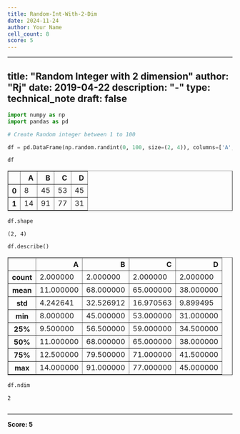 ```yaml
---
title: Random-Int-With-2-Dim
date: 2024-11-24
author: Your Name
cell_count: 8
score: 5
---
```


---
title: "Random Integer with 2 dimension"
author: "Rj"
date: 2019-04-22
description: "-"
type: technical_note
draft: false
---

```python
import numpy as np
import pandas as pd
```


```python
# Create Random integer between 1 to 100

df = pd.DataFrame(np.random.randint(0, 100, size=(2, 4)), columns=['A', 'B', 'C', 'D'])
```


```python
df
```




<div>
<style scoped>
    .dataframe tbody tr th:only-of-type {
        vertical-align: middle;
    }

    .dataframe tbody tr th {
        vertical-align: top;
    }

    .dataframe thead th {
        text-align: right;
    }
</style>
<table border="1" class="dataframe">
  <thead>
    <tr style="text-align: right;">
      <th></th>
      <th>A</th>
      <th>B</th>
      <th>C</th>
      <th>D</th>
    </tr>
  </thead>
  <tbody>
    <tr>
      <th>0</th>
      <td>8</td>
      <td>45</td>
      <td>53</td>
      <td>45</td>
    </tr>
    <tr>
      <th>1</th>
      <td>14</td>
      <td>91</td>
      <td>77</td>
      <td>31</td>
    </tr>
  </tbody>
</table>
</div>




```python
df.shape
```




    (2, 4)




```python
df.describe()
```




<div>
<style scoped>
    .dataframe tbody tr th:only-of-type {
        vertical-align: middle;
    }

    .dataframe tbody tr th {
        vertical-align: top;
    }

    .dataframe thead th {
        text-align: right;
    }
</style>
<table border="1" class="dataframe">
  <thead>
    <tr style="text-align: right;">
      <th></th>
      <th>A</th>
      <th>B</th>
      <th>C</th>
      <th>D</th>
    </tr>
  </thead>
  <tbody>
    <tr>
      <th>count</th>
      <td>2.000000</td>
      <td>2.000000</td>
      <td>2.000000</td>
      <td>2.000000</td>
    </tr>
    <tr>
      <th>mean</th>
      <td>11.000000</td>
      <td>68.000000</td>
      <td>65.000000</td>
      <td>38.000000</td>
    </tr>
    <tr>
      <th>std</th>
      <td>4.242641</td>
      <td>32.526912</td>
      <td>16.970563</td>
      <td>9.899495</td>
    </tr>
    <tr>
      <th>min</th>
      <td>8.000000</td>
      <td>45.000000</td>
      <td>53.000000</td>
      <td>31.000000</td>
    </tr>
    <tr>
      <th>25%</th>
      <td>9.500000</td>
      <td>56.500000</td>
      <td>59.000000</td>
      <td>34.500000</td>
    </tr>
    <tr>
      <th>50%</th>
      <td>11.000000</td>
      <td>68.000000</td>
      <td>65.000000</td>
      <td>38.000000</td>
    </tr>
    <tr>
      <th>75%</th>
      <td>12.500000</td>
      <td>79.500000</td>
      <td>71.000000</td>
      <td>41.500000</td>
    </tr>
    <tr>
      <th>max</th>
      <td>14.000000</td>
      <td>91.000000</td>
      <td>77.000000</td>
      <td>45.000000</td>
    </tr>
  </tbody>
</table>
</div>




```python
df.ndim
```




    2




```python

```


---
**Score: 5**